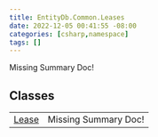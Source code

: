 ```yaml
---
title: EntityDb.Common.Leases
date: 2022-12-05 00:41:55 -08:00
categories: [csharp,namespace]
tags: []
---
```


Missing Summary Doc!
## Classes
<table><tr><td><a href='/posts/csharp.member.entitydb.common.leases.lease/'>Lease</a></td><td>Missing Summary Doc!</td></tr></table>
